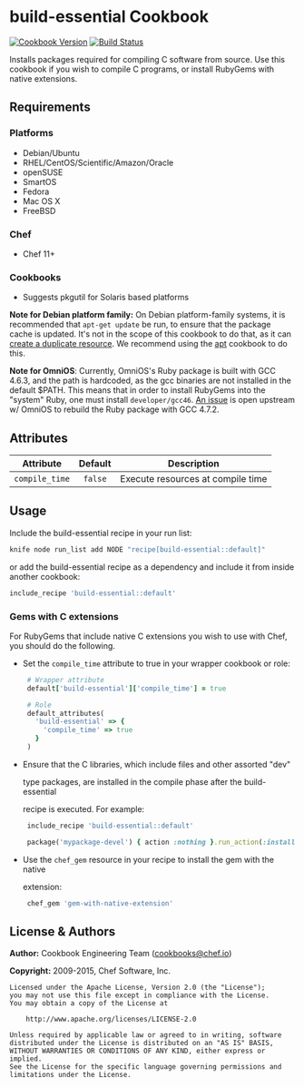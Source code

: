 # build-essential Cookbook
[![Cookbook Version](http://img.shields.io/cookbook/v/build-essential.svg)][cookbook] [![Build Status](http://img.shields.io/travis/chef-cookbooks/build-essential.svg)][travis]

Installs packages required for compiling C software from source. Use this cookbook if you wish to compile C programs, or install RubyGems with native extensions.

## Requirements
### Platforms
- Debian/Ubuntu
- RHEL/CentOS/Scientific/Amazon/Oracle
- openSUSE
- SmartOS
- Fedora
- Mac OS X
- FreeBSD

### Chef
- Chef 11+

### Cookbooks
- Suggests pkgutil for Solaris based platforms


**Note for Debian platform family:** On Debian platform-family systems, it is recommended that `apt-get update` be run, to ensure that the package cache is updated. It's not in the scope of this cookbook to do that, as it can [create a duplicate resource](https://tickets.chef.io/browse/CHEF-3694). We recommend using the [apt](https://supermarket.chef.io/cookbooks/apt) cookbook to do this.

**Note for OmniOS**: Currently, OmniOS's Ruby package is built with GCC 4.6.3, and the path is hardcoded, as the gcc binaries are not installed in the default $PATH. This means that in order to install RubyGems into the "system" Ruby, one must install `developer/gcc46`. [An issue](https://github.com/omniti-labs/omnios-build/issues/19) is open upstream w/ OmniOS to rebuild the Ruby package with GCC 4.7.2.

## Attributes

Attribute      | Default | Description
-------------- | :-----: | ---------------------------------
`compile_time` | `false` | Execute resources at compile time

## Usage
Include the build-essential recipe in your run list:

```sh
knife node run_list add NODE "recipe[build-essential::default]"
```

or add the build-essential recipe as a dependency and include it from inside another cookbook:

```ruby
include_recipe 'build-essential::default'
```

### Gems with C extensions
For RubyGems that include native C extensions you wish to use with Chef, you should do the following.
- Set the `compile_time` attribute to true in your wrapper cookbook or role:

  ```ruby
   # Wrapper attribute
   default['build-essential']['compile_time'] = true
  ```

  ```ruby
   # Role
   default_attributes(
     'build-essential' => {
       'compile_time' => true
     }
   )
  ```

- Ensure that the C libraries, which include files and other assorted "dev"

  type packages, are installed in the compile phase after the build-essential

  recipe is executed. For example:

  ```ruby
   include_recipe 'build-essential::default'

   package('mypackage-devel') { action :nothing }.run_action(:install)
  ```

- Use the `chef_gem` resource in your recipe to install the gem with the native

  extension:

  ```ruby
   chef_gem 'gem-with-native-extension'
  ```

## License & Authors
**Author:** Cookbook Engineering Team ([cookbooks@chef.io](mailto:cookbooks@chef.io))

**Copyright:** 2009-2015, Chef Software, Inc.

```
Licensed under the Apache License, Version 2.0 (the "License");
you may not use this file except in compliance with the License.
You may obtain a copy of the License at

    http://www.apache.org/licenses/LICENSE-2.0

Unless required by applicable law or agreed to in writing, software
distributed under the License is distributed on an "AS IS" BASIS,
WITHOUT WARRANTIES OR CONDITIONS OF ANY KIND, either express or implied.
See the License for the specific language governing permissions and
limitations under the License.
```

[cookbook]: https://supermarket.chef.io/cookbooks/build-essential
[travis]: http://travis-ci.org/chef-cookbooks/build-essential
